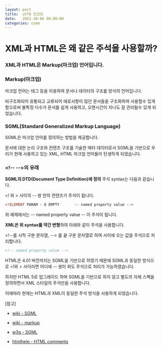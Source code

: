 ```yaml
---
layout: post
title:  utf8 인코딩
date:   2021-10-06 00:00:00
categories: comm
---
```


# XML과 HTML은 왜 같은 주석을 사용할까?



### XML과 HTML은 Markup(마크업) 언어입니다.



### Markup(마크업)

마크업 언어는 태그 등을 이용하여 문서나 데이터의 구조를 방식의 언어입니다.

비구조화되어 유통되고 교류되어 에로사항이 많던 문서들을 구조화하여 사용할수 있게 함으로써 불특정 다수가 문서를 쉽게 사용하고, 오랜시간이 지나도 잘 관리될수 있게 되었습니다.



### SGML(Standard Generalized Markup Language)

SGML은 마크업 언어를 정의하는 방법을 제공합니다. 

문서에 대한 논리 구조와 컨텐츠 구조를 기술한 메타 데이터로서 SGML을 기반으로 우리가 현재 사용하고 있는 XML, HTML 마크업 언어들이 탄생하게 되었습니다.



### \<!-- -->의 유래

**SGML의 DTD(Document Type Definition)에 정의** 주석 syntax는 다음과 같습니다.

<! 와 > 사이의 -- 쌍 안의 컨텐츠가 주석이 됩니다.

```html
<!ELEMENT PARAM - O EMPTY       -- named property value -->
```

위 예제에서는  -- named property value -- 이 주석이 됩니다.



**XML은 위 syntax를 약간 변형**하여 아래와 같이 주석을 사용합니다.

\<!--를 시작 구분 문자열, --> 를 끝 구분 문자열로 하여 사이에 오는 값을 주석으로 처리합니다.

```xml
<!-- named property value -->
```



HTML은 4.01 버전까지는 SGML을 기반으로 하였기 때문에 SGML과 동일한 방식으로 <!와 > 사이라면 어디에 -- 쌍이 와도 주석으로 처리가 가능하였습니다.

하지만 HTML 5로 업그레이드 하며 SGML을 기반으로 하지 않고 별도의 자체 스펙을 정의하면서 XML 스타일의 주석만을 사용합니다.



이에따라 현재는 HTML과 XML이 동일한 주석 방식을 사용하게 되었습니다.



[참고]

- [wiki - SGML](https://en.wikipedia.org/wiki/Standard_Generalized_Markup_Language)
- [wiki - markup](https://en.wikipedia.org/wiki/Markup_language)

- [w3g - SGML](https://www.w3.org/TR/WD-html40-970917/intro/sgmltut.html)

- [htmlhelp - HTML comments](https://www.htmlhelp.com/reference/wilbur/misc/comment.html)